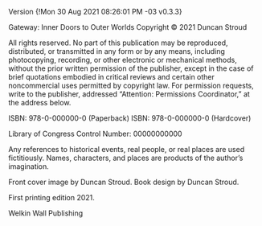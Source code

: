 Version {!Mon 30 Aug 2021 08:26:01 PM -03 v0.3.3}

Gateway: Inner Doors to Outer Worlds
Copyright © 2021 Duncan Stroud

All rights reserved. No part of this publication may be reproduced, distributed, or transmitted in any form or by any means, including photocopying, recording, or other electronic or mechanical methods, without the prior written permission of the publisher, except in the case of brief quotations embodied in critical reviews and certain other noncommercial uses permitted by copyright law. For permission requests, write to the publisher, addressed “Attention: Permissions Coordinator,” at the address below.


ISBN: 978-0-000000-0 (Paperback)
ISBN: 978-0-000000-0 (Hardcover)

Library of Congress Control Number: 00000000000

Any references to historical events, real people, or real places are used fictitiously. Names, characters, and places are products of the author’s imagination.

Front cover image by Duncan Stroud. 
Book design by Duncan Stroud.

First printing edition 2021.

Welkin Wall Publishing